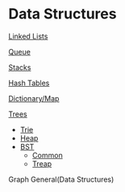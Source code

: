 # Data Structures

[Linked Lists](https://github.com/unboagable/engineering-roadmap/blob/master/Computer%20Science%20Review/Notes/Data%20Structures/Linked%20Lists/Linked%20Lists.md)

[Queue](https://github.com/unboagable/engineering-roadmap/blob/master/Computer%20Science%20Review/Notes/Data%20Structures/Queues/Queues.md)

[Stacks](https://github.com/unboagable/engineering-roadmap/blob/master/Computer%20Science%20Review/Notes/Data%20Structures/Stacks/Stacks.md)

[Hash Tables](https://github.com/unboagable/engineering-roadmap/blob/master/Computer%20Science%20Review/Notes/Data%20Structures/Hash%20Tables/Hash%20Tables.md)

[Dictionary/Map](https://github.com/unboagable/engineering-roadmap/blob/master/Computer%20Science%20Review/Notes/Data%20Structures/Dictionary-Map/Dictionary%20-%20Map.md)

[Trees]()

* [Trie]()
* [Heap]()
* [BST]()
  * [Common]()
  * [Treap]()

Graph
General(Data Structures)
